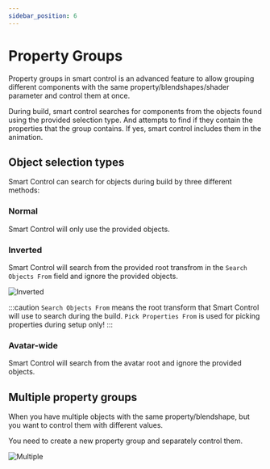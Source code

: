 ```yaml
---
sidebar_position: 6
---
```


# Property Groups

Property groups in smart control is an advanced feature to allow grouping different components with the same property/blendshapes/shader parameter and control them at once.

During build, smart control searches for components from the objects found using the provided selection type. And attempts to find if they contain the properties that the group contains.
If yes, smart control includes them in the animation.

## Object selection types

Smart Control can search for objects during build by three different methods:

### Normal

Smart Control will only use the provided objects.

### Inverted

Smart Control will search from the provided root transfrom in the `Search Objects From` field and ignore the provided objects.

![Inverted](/img/smartcontrol-propgps-inverted.PNG)

:::caution
`Search Objects From` means the root transform that Smart Control will use to search during the build. `Pick Properties From` is used for picking properties during setup only!
:::

### Avatar-wide

Smart Control will search from the avatar root and ignore the provided objects.

## Multiple property groups

When you have multiple objects with the same property/blendshape, but you want to control them with different values.

You need to create a new property group and separately control them.

![Multiple](/img/smartcontrol-propgps-multi.PNG)
